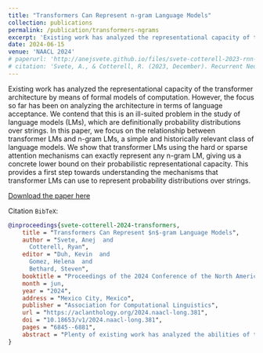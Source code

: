 ```yaml
---
title: "Transformers Can Represent n-gram Language Models"
collection: publications
permalink: /publication/transformers-ngrams
excerpt: 'Existing work has analyzed the representational capacity of the transformer architecture by means of formal models of computation. However, the focus so far has been on analyzing the architecture in terms of language acceptance. We contend that this is an ill-suited problem in the study of language models (LMs), which are definitionally probability distributions over strings. In this paper, we focus on the relationship between transformer LMs and n-gram LMs, a simple and historically relevant class of language models. We show that transformer LMs using the hard or sparse attention mechanisms can exactly represent any n-gram LM, giving us a concrete lower bound on their probabilistic representational capacity. This provides a first step towards understanding the mechanisms that transformer LMs can use to represent probability distributions over strings.'
date: 2024-06-15
venue: 'NAACL 2024'
# paperurl: 'http://anejsvete.github.io/files/svete-cotterell-2023-rnn-lm-as-dpfsa.pdf'
# citation: 'Svete, A., & Cotterell, R. (2023, December). Recurrent Neural Language Models as Probabilistic Finite-state Automata. Proceedings of the 2023 Conference on Empirical Methods in Natural Language Processing. Singapore, Singapore: Association for Computational Linguistics.'
---
```

Existing work has analyzed the representational capacity of the transformer architecture by means of formal models of computation. However, the focus so far has been on analyzing the architecture in terms of language acceptance. We contend that this is an ill-suited problem in the study of language models (LMs), which are definitionally probability distributions over strings. In this paper, we focus on the relationship between transformer LMs and n-gram LMs, a simple and historically relevant class of language models. We show that transformer LMs using the hard or sparse attention mechanisms can exactly represent any n-gram LM, giving us a concrete lower bound on their probabilistic representational capacity. This provides a first step towards understanding the mechanisms that transformer LMs can use to represent probability distributions over strings.

[Download the paper here](http://anejsvete.github.io/files/transformers-ngrams.pdf)

Citation `BibTeX`:
``` bibtex
@inproceedings{svete-cotterell-2024-transformers,
    title = "Transformers Can Represent $n$-gram Language Models",
    author = "Svete, Anej  and
      Cotterell, Ryan",
    editor = "Duh, Kevin  and
      Gomez, Helena  and
      Bethard, Steven",
    booktitle = "Proceedings of the 2024 Conference of the North American Chapter of the Association for Computational Linguistics: Human Language Technologies (Volume 1: Long Papers)",
    month = jun,
    year = "2024",
    address = "Mexico City, Mexico",
    publisher = "Association for Computational Linguistics",
    url = "https://aclanthology.org/2024.naacl-long.381",
    doi = "10.18653/v1/2024.naacl-long.381",
    pages = "6845--6881",
    abstract = "Plenty of existing work has analyzed the abilities of the transformer architecture by describing its representational capacity with formal models of computation. However, the focus so far has been on analyzing the architecture in terms of language \textit{acceptance}. We contend that this is an ill-suited problem in the study of \textit{language models} (LMs), which are definitionally \textit{probability distributions} over strings. In this paper, we focus on the relationship between transformer LMs and $n$-gram LMs, a simple and historically relevant class of language models. We show that transformer LMs using the hard or sparse attention mechanisms can exactly represent any $n$-gram LM, giving us a concrete lower bound on their probabilistic representational capacity. This provides a first step towards understanding the mechanisms that transformer LMs can use to represent probability distributions over strings.",
}
```